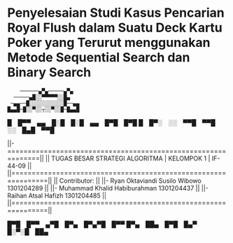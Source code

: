 # Penyelesaian Studi Kasus Pencarian Royal Flush dalam Suatu Deck Kartu Poker yang Terurut menggunakan Metode Sequential Search dan Binary Search

        ──────▄▀▄─────▄▀▄
      ─────▄█░░▀▀▀▀▀░░█▄
     ─▄▄──█░░░░░░░░░░░█──▄▄
    █▄▄█─█░░▀░░┬░░▀░░█─█▄▄█
█ █▀▀ ▄▄ █░█ █░█ ▄▄ █▀█ █▀█
█ █▀░ ░░ ▀▀█ ▀▀█ ░░ █▄█ ▀▀█

||-==============================================================||
|| TUGAS BESAR STRATEGI ALGORITMA | KELOMPOK 1 | IF-44-09        ||
||===============================================================||
||  Contributor:                                                 ||
||- Ryan Oktaviandi Susilo Wibowo				  1301204289             ||
||- Muhammad Khalid Habiburahman  				1301204437             ||
||- Raihan Atsal Hafizh 					        1301204485             ||
||===============================================================||

█▀█ █▀▀ ▄▀█ █▀▄ █▀▄▀█ █▀▀
█▀▄ ██▄ █▀█ █▄▀ █░▀░█ ██▄
